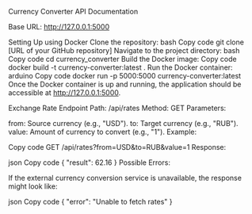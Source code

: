 Currency Converter API Documentation

Base URL: http://127.0.0.1:5000

Setting Up using Docker
Clone the repository:
bash
Copy code
git clone [URL of your GitHub repository]
Navigate to the project directory:
bash
Copy code
cd currency_converter
Build the Docker image:
Copy code
docker build -t currency-converter:latest .
Run the Docker container:
arduino
Copy code
docker run -p 5000:5000 currency-converter:latest
Once the Docker container is up and running, the application should be accessible at http://127.0.0.1:5000.

Exchange Rate Endpoint
Path: /api/rates
Method: GET
Parameters:

from: Source currency (e.g., "USD").
to: Target currency (e.g., "RUB").
value: Amount of currency to convert (e.g., "1").
Example:

Copy code
GET /api/rates?from=USD&to=RUB&value=1
Response:

json
Copy code
{
    "result": 62.16
}
Possible Errors:

If the external currency conversion service is unavailable, the response might look like:

json
Copy code
{
    "error": "Unable to fetch rates"
}